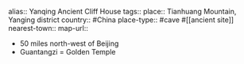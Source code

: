 alias:: Yanqing Ancient Cliff House
tags::
place:: Tianhuang Mountain, Yanging district
country:: #China 
place-type:: #cave #[[ancient site]] 
nearest-town:: 
map-url::
- 50 miles north-west of Beijing
- Guantangzi = Golden Temple
